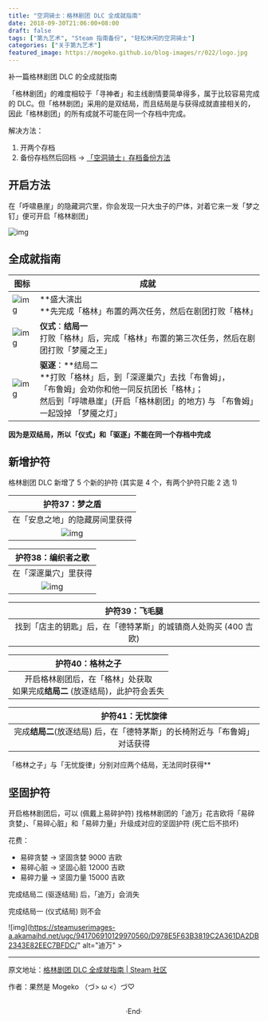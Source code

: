 ```yaml
---
title: "空洞骑士：格林剧团 DLC 全成就指南"
date: 2018-09-30T21:06:00+08:00
draft: false
tags: ["第九艺术", "Steam 指南备份", "轻松休闲的空洞骑士"]
categories: ["关于第九艺术"]
featured_image: https://mogeko.github.io/blog-images/r/022/logo.jpg
---
```


补一篇格林剧团 DLC 的全成就指南

「格林剧团」的难度相较于「寻神者」和主线剧情要简单得多，属于比较容易完成的 DLC。但「格林剧团」采用的是双结局，而且结局是与获得成就直接相关的，因此「格林剧团」的所有成就不可能在同一个存档中完成。

解决方法：

1. 开两个存档
2. 备份存档然后回档 -> [「空洞骑士」存档备份方法](https://mogeko.github.io/2018/021)

<!-- more -->

## 开启方法

在「呼啸悬崖」的隐藏洞穴里，你会发现一只大虫子的尸体，对着它来一发「梦之钉」便可开启「格林剧团」

![img](https://steamuserimages-a.akamaihd.net/ugc/941706910129642756/5712015F9CCD8E9DD2CD9541047C68214624F047/)



## 全成就指南

| 图标                                                         | 成就                                                         |
| ------------------------------------------------------------ | ------------------------------------------------------------ |
| ![img](https://steamuserimages-a.akamaihd.net/ugc/941706910129657351/982F6BD69415E06696E2FC414BC595700663AB37/) | **盛大演出<br />**先完成「格林」布置的两次任务，然后在剧团打败「格林」 |
| ![img](https://steamuserimages-a.akamaihd.net/ugc/941706910129658013/11A174017FA3BAA8169C362C0740DEABABB5C241/) | **仪式**：**结局一**<br />打败「格林」后，完成「格林」布置的第三次任务，然后在剧团打败「梦魇之王」 |
| ![img](https://steamuserimages-a.akamaihd.net/ugc/941706910129658378/D08C26C6B6B675DC3135B43FDD124EEC41E351F6/) | **驱逐**：**结局二<br />**打败「格林」后，到「深邃巢穴」去找「布鲁姆」，<br />「布鲁姆」会劝你和他一同反抗团长「格林」；<br />然后到「呼啸悬崖」(开启「格林剧团」的地方) 与 「布鲁姆」一起毁掉 「梦魇之灯」 |

**因为是双结局，所以「仪式」和「驱逐」不能在同一个存档中完成**



## 新增护符

格林剧团 DLC 新增了 5 个新的护符 (其实是 4 个，有两个护符只能 2 选 1)

|                        护符37：梦之盾                        |
| :----------------------------------------------------------: |
|                在「安息之地」的隐藏房间里获得                |
|  ![img](https://steamuserimages-a.akamaihd.net/ugc/941706910129753822/ECF24E7F5328A152EB5E879BE81601AEADFF32C9/) |

|                      护符38：编织者之歌                      |
| :----------------------------------------------------------: |
|                     在「深邃巢穴」里获得                     |
|  ![img](https://steamuserimages-a.akamaihd.net/ugc/941706910129763750/E91FD4677E0E428FC133FC57CE350A527A8181B8/) |

|                        护符39：飞毛腿                        |
| :----------------------------------------------------------: |
| 找到「店主的钥匙」后，在「德特茅斯」的城镇商人处购买 (400 吉欧) |

|                       护符40：格林之子                       |
| :----------------------------------------------------------: |
| 开启格林剧团后，在「格林」处获取<br />如果完成**结局二** (放逐结局)，此护符会丢失 |

|                       护符41：无忧旋律                       |
| :----------------------------------------------------------: |
| 完成**结局二**(放逐结局) 后，在「德特茅斯」的长椅附近与「布鲁姆」对话获得 |

「格林之子」与「无忧旋律」分别对应两个结局，无法同时获得**



##  坚固护符

开启格林剧团后，可以 (佩戴上易碎护符) 找格林剧团的「迪万」花吉欧将「易碎贪婪」、「易碎心脏」和「易碎力量」升级成对应的坚固护符 (死亡后不损坏)

花费：

- 易碎贪婪 -> 坚固贪婪 9000 吉欧
- 易碎心脏 -> 坚固心脏 12000 吉欧
- 易碎力量 -> 坚固力量 15000 吉欧

完成结局二 (驱逐结局) 后，「迪万」会消失

完成结局一 (仪式结局) 则不会

 ![img](https://steamuserimages-a.akamaihd.net/ugc/941706910129970560/D978E5F63B3819C2A361DA2DB2343E82EEC7BFDC/"  alt="迪万" >

---

原文地址：[格林剧团 DLC 全成就指南 | Steam 社区](https://steamcommunity.com/sharedfiles/filedetails/?id=1526799965)

作者：果然是 Mogeko （づ> ω <）づ♡ 





<br>

<center>  ·End·  </center>